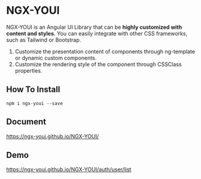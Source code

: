 # NGX-YOUI

NGX-YOUI is an Angular UI Library that can be <strong>highly customized with content and styles.</strong>
You can easily integrate with other CSS frameworks, such as Tailwind or Bootstrap.

1. Customize the presentation content of components through ng-template or dynamic custom components.
1. Customize the rendering style of the component through CSSClass properties.
## How To Install
```
npm i ngx-youi --save
```

## Document
https://ngx-youi.github.io/NGX-YOUI/

## Demo
https://ngx-youi.github.io/NGX-YOUI/auth/user/list
